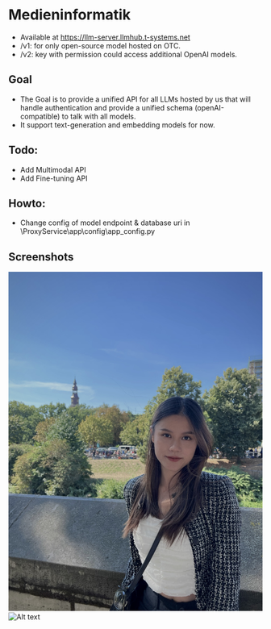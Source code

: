 # Medieninformatik
- Available at https://llm-server.llmhub.t-systems.net
- /v1: for only open-source model hosted on OTC.
- /v2: key with permission could access additional OpenAI models.

## Goal

- The Goal is to provide a unified API for all LLMs hosted by us that will handle authentication and provide a unified schema (openAI-compatible) to talk with all models.
- It support text-generation and embedding models for now.

## Todo:
- Add Multimodal API
- Add Fine-tuning API

## Howto:
- Change config of model endpoint & database uri in \ProxyService\app\config\app_config.py

## Screenshots

![Alt text](/Screenshots/beauty_1662219107877.jpeg)
![Alt text](/Screenshots/image.png)
